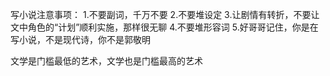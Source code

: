 写小说注意事项：
1.不要副词，千万不要
2.不要堆设定
3.让剧情有转折，不要让文中角色的“计划”顺利实施，那样很无聊
4.不要堆形容词
5.好哥哥记住，你是在写小说，不是现代诗，你不是郭敬明



文学是门槛最低的艺术，文学也是门槛最高的艺术

